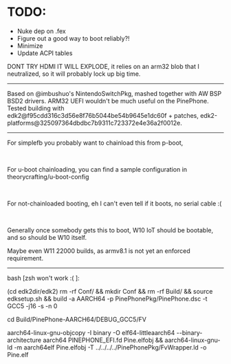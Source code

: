 # TODO:
* Nuke dep on .fex
* Figure out a good way to boot reliably?!
* Minimize
* Update ACPI tables

DONT TRY HDMI IT WILL EXPLODE, it relies on an arm32 blob that I neutralized, so it will probably lock up big time.

-----

Based on @imbushuo's NintendoSwitchPkg, mashed together with AW BSP BSD2 drivers. ARM32 UEFI wouldn't be
much useful on the PinePhone. Tested building with edk2@f95cdd316c3d56e8f76b5044be54b9645e1dc60f + patches,
edk2-platforms@325097364dbdbc7b9311c723372e4e36a2f0012e.

-----

For simplefb you probably want to chainload this from p-boot,

</br>

For u-boot chainloading, you can find a sample configuration in theorycrafting/u-boot-config

</br>

For not-chainloaded booting, eh I can't even tell if it boots, no serial cable :(

</br>

Generally once somebody gets this to boot, W10 IoT should be bootable, and so should be W10 itself.

Maybe even W11 22000 builds, as armv8.1 is not yet an enforced requirement.

-----

bash [zsh won't work :( ]:

(cd edk2dir/edk2)
rm -rf Conf/ && mkdir Conf && rm -rf Build/ && source edksetup.sh && build -a AARCH64 -p PinePhonePkg/PinePhone.dsc -t GCC5 -j16 -s -n 0

cd Build/PinePhone-AARCH64/DEBUG_GCC5/FV

aarch64-linux-gnu-objcopy -I binary -O elf64-littleaarch64 --binary-architecture aarch64 PINEPHONE_EFI.fd Pine.elfobj && aarch64-linux-gnu-ld -m aarch64elf Pine.elfobj -T ../../../../PinePhonePkg/FvWrapper.ld -o Pine.elf
